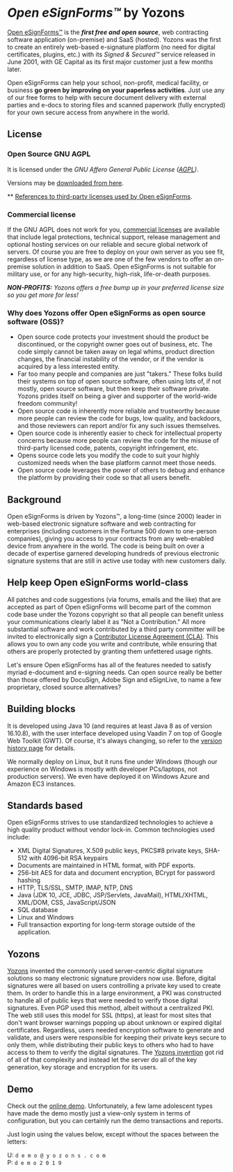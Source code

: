 # _Open eSignForms™_ by Yozons
[Open eSignForms™](https://open.esignforms.com) is the **_first free and open source_**, web contracting software application (on-premise) and SaaS (hosted). Yozons was the first to create an entirely web-based e-signature platform (no need for digital certificates, plugins, etc.) with its _Signed & Secured™_ service released in June 2001, with GE Capital as its first major customer just a few months later.

Open eSignForms can help your school, non-profit, medical facility, or business **go green by improving on your paperless activities**. Just use any of our free forms to help with secure document delivery with external parties and e-docs to storing files and scanned paperwork (fully encrypted) for your own secure access from anywhere in the world.

## License
### Open Source GNU AGPL
It is licensed under the *GNU Affero General Public License ([AGPL](http://www.gnu.org/licenses/agpl.html))*.

Versions may be [downloaded from here](https://drive.google.com/folderview?id=0B8C9MszRjx_yTnhna0N5VjkwRlU&usp=sharing).

** [References to third-party licenses used by Open eSignForms](http://open.esignforms.com/thirdPartySoftware.jsp).

### Commercial license
If the GNU AGPL does not work for you, [commercial licenses](http://www.yozons.com/Open-eSignForms/pricing.jsp) are available that include legal protections, technical support, release management and optional hosting services on our reliable and secure global network of servers. Of course you are free to deploy on your own server as you see fit, regardless of license type, as we are one of the few vendors to offer an on-premise solution in addition to SaaS.  Open eSignForms is not suitable for military use, or for any high-security, high-risk, life-or-death purposes.

_**NON-PROFITS:** Yozons offers a free bump up in your preferred license size so you get more for less!_

### Why does Yozons offer Open eSignForms as open source software (OSS)?
  * Open source code protects your investment should the product be discontinued, or the copyright owner goes out of business, etc. The code simply cannot be taken away on legal whims, product direction changes, the financial instability of the vendor, or if the vendor is acquired by a less interested entity.
  * Far too many people and companies are just "takers." These folks build their systems on top of open source software, often using lots of, if not mostly, open source software, but then keep their software private. Yozons prides itself on being a giver and supporter of the world-wide freedom community!
  * Open source code is inherently more reliable and trustworthy because more people can review the code for bugs, low quality, and backdoors, and those reviewers can report and/or fix any such issues themselves.
  * Open source code is inherently easier to check for intellectual property concerns because more people can review the code for the misuse of third-party licensed code, patents, copyright infringement, etc.
  * Opens source code lets you modify the code to suit your highly customized needs when the base platform cannot meet those needs.
  * Open source code leverages the power of others to debug and enhance the platform by providing their code so that all users benefit.

## Background
Open eSignForms is driven by Yozons™, a long-time (since 2000) leader in web-based electronic signature software and web contracting for enterprises (including customers in the Fortune 500 down to one-person companies), giving you access to your contracts from any web-enabled device from anywhere in the world. The code is being built on over a decade of expertise garnered developing hundreds of previous electronic signature systems that are still in active use today with new customers daily. 

## Help keep Open eSignForms world-class
All patches and code suggestions (via forums, emails and the like) that are accepted as part of Open eSignForms will become part of the common code base under the Yozons copyright so that all people can benefit unless your communications clearly label it as "Not a Contribution." All more substantial software and work contributed by a third party committer will be invited to electronically sign a [Contributor License Agreement (CLA)](http://open.esignforms.com/OpeneSignFormsIndividualCLA.html). This allows you to own any code you write and contribute, while ensuring that others are properly protected by granting them unfettered usage rights.

Let's ensure Open eSignForms has all of the features needed to satisfy myriad e-document and e-signing needs. Can open source really be better than those offered by DocuSign, Adobe Sign and eSignLive, to name a few proprietary, closed source alternatives?

## Building blocks

It is developed using Java 10 (and requires at least Java 8 as of version 16.10.8), with the user interface developed using Vaadin 7 on top of Google Web Toolkit (GWT). Of course, it's always changing, so refer to the [version history page](http://open.esignforms.com/demo/versionHistory.jsp) for details.

We normally deploy on Linux, but it runs fine under Windows (though our experience on Windows is mostly with developer PCs/laptops, not production servers). We even have deployed it on Windows Azure and Amazon EC3 instances.

## Standards based

Open eSignForms strives to use standardized technologies to achieve a high quality product without vendor lock-in.  Common technologies used include:
  * XML Digital Signatures, X.509 public keys, PKCS#8 private keys, SHA-512 with 4096-bit RSA keypairs
  * Documents are maintained in HTML format, with PDF exports.
  * 256-bit AES for data and document encryption, BCrypt for password hashing
  * HTTP, TLS/SSL, SMTP, IMAP, NTP, DNS
  * Java (JDK 10, JCE, JDBC, JSP/Servlets, JavaMail), HTML/XHTML, XML/DOM, CSS, JavaScript/JSON
  * SQL database
  * Linux and Windows
  * Full transaction exporting for long-term storage outside of the application.

## Yozons
[Yozons](http://www.yozons.com) invented the commonly used server-centric digital signature solutions so many electronic signature providers now use. Before, digital signatures were all based on users controlling a private key used to create them. In order to handle this in a large environment, a PKI was constructed to handle all of public keys that were needed to verify those digital signatures. Even PGP used this method, albeit without a centralized PKI. The web still uses this model for SSL (https), at least for most sites that don't want browser warnings popping up about unknown or expired digital certificates. Regardless, users needed encryption software to generate and validate, and users were responsible for keeping their private keys secure to only them, while distributing their public keys to others who had to have access to them to verify the digital signatures. The [Yozons invention](http://www.yozons.com/patents.jsp) got rid of all of that complexity and instead let the server do all of the key generation, key storage and encryption for its users.

## Demo
Check out the [online demo](https://open.esignforms.com/demo/). Unfortunately, a few lame adolescent types have made the demo mostly just a view-only system in terms of configuration, but you can certainly run the demo transactions and reports.

Just login using the values below, except without the spaces between the letters:

  U: ``` d e m o @ y o z o n s . c o m ```<br>
  P: ``` d e m o 2 0 1 9 ```

